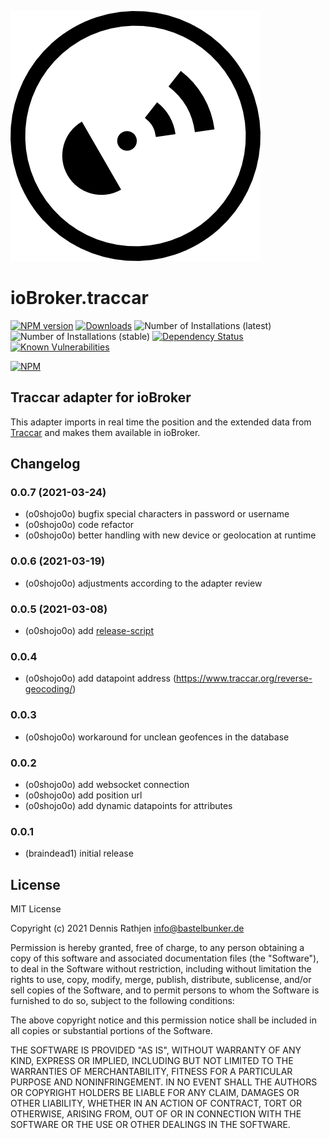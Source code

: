 ![Logo](admin/traccar.png)
# ioBroker.traccar

[![NPM version](http://img.shields.io/npm/v/iobroker.traccar.svg?dummy=unused)](https://www.npmjs.com/package/iobroker.traccar)
[![Downloads](https://img.shields.io/npm/dm/iobroker.traccar.svg?dummy=unused)](https://www.npmjs.com/package/iobroker.traccar)
![Number of Installations (latest)](https://iobroker.live/badges/traccar-installed.svg?dummy=unused)
![Number of Installations (stable)](https://iobroker.live/badges/traccar-stable.svg?dummy=unused)
[![Dependency Status](https://img.shields.io/david/o0shojo0o/iobroker.traccar.svg?dummy=unused)](https://david-dm.org/o0shojo0o/iobroker.traccar)
[![Known Vulnerabilities](https://snyk.io/test/github/o0shojo0o/ioBroker.traccar/badge.svg?dummy=unused)](https://snyk.io/test/github/o0shojo0o/ioBroker.traccar)

[![NPM](https://nodei.co/npm/iobroker.traccar.png?downloads=true)](https://nodei.co/npm/iobroker.traccar/)

## Traccar adapter for ioBroker

This adapter imports in real time the position and the extended data from [Traccar](https://www.traccar.org) and makes them available in ioBroker.

## Changelog
<!--
 https://github.com/AlCalzone/release-script#usage
    npm run release minor -- --all 0.9.8 -> 0.10.0
    npm run release patch -- --all 0.9.8 -> 0.9.9
    npm run release prerelease beta -- --all v0.2.1 -> v0.2.2-beta.0  
	Placeholder for the next version (at the beginning of the line):
	### __WORK IN PROGRESS__
-->
### 0.0.7 (2021-03-24)
* (o0shojo0o) bugfix special characters in password or username
* (o0shojo0o) code refactor
* (o0shojo0o) better handling with new device or geolocation at runtime

### 0.0.6 (2021-03-19)
* (o0shojo0o) adjustments according to the adapter review

### 0.0.5 (2021-03-08)
* (o0shojo0o) add [release-script](https://github.com/AlCalzone/release-script)

### 0.0.4
* (o0shojo0o) add datapoint address (https://www.traccar.org/reverse-geocoding/)

### 0.0.3
* (o0shojo0o) workaround for unclean geofences in the database 

### 0.0.2
* (o0shojo0o) add websocket connection
* (o0shojo0o) add position url
* (o0shojo0o) add dynamic datapoints for attributes  

### 0.0.1
* (braindead1) initial release

## License
MIT License

Copyright (c) 2021 Dennis Rathjen <info@bastelbunker.de>

Permission is hereby granted, free of charge, to any person obtaining a copy
of this software and associated documentation files (the "Software"), to deal
in the Software without restriction, including without limitation the rights
to use, copy, modify, merge, publish, distribute, sublicense, and/or sell
copies of the Software, and to permit persons to whom the Software is
furnished to do so, subject to the following conditions:

The above copyright notice and this permission notice shall be included in all
copies or substantial portions of the Software.

THE SOFTWARE IS PROVIDED "AS IS", WITHOUT WARRANTY OF ANY KIND, EXPRESS OR
IMPLIED, INCLUDING BUT NOT LIMITED TO THE WARRANTIES OF MERCHANTABILITY,
FITNESS FOR A PARTICULAR PURPOSE AND NONINFRINGEMENT. IN NO EVENT SHALL THE
AUTHORS OR COPYRIGHT HOLDERS BE LIABLE FOR ANY CLAIM, DAMAGES OR OTHER
LIABILITY, WHETHER IN AN ACTION OF CONTRACT, TORT OR OTHERWISE, ARISING FROM,
OUT OF OR IN CONNECTION WITH THE SOFTWARE OR THE USE OR OTHER DEALINGS IN THE
SOFTWARE.
